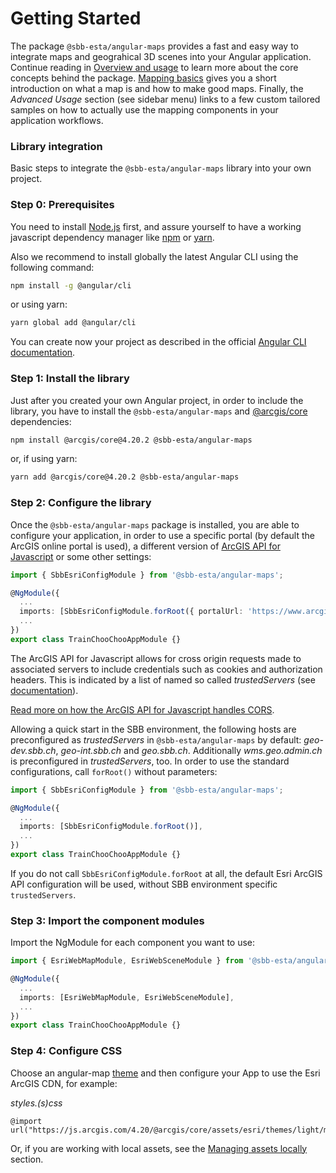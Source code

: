 # Getting Started

The package `@sbb-esta/angular-maps` provides a fast and easy way to integrate maps and geograhical 3D scenes into your Angular application. Continue reading in [Overview and usage](/maps/introduction/overview-and-usage) to learn more about the core concepts behind the package. [Mapping basics](/maps/introduction/mapping-basics) gives you a short introduction on what a map is and how to make good maps. Finally, the _Advanced Usage_ section (see sidebar menu) links to a few custom tailored samples on how to actually use the mapping components in your application workflows.

### Library integration

Basic steps to integrate the `@sbb-esta/angular-maps` library into your own project.

### Step 0: Prerequisites

You need to install [Node.js](https://nodejs.org/it/) first, and assure yourself to have a working javascript dependency manager like [npm](https://www.npmjs.com/) or [yarn](https://yarnpkg.com/lang/en/).

Also we recommend to install globally the latest Angular CLI using the following command:

```sh
npm install -g @angular/cli
```

or using yarn:

```sh
yarn global add @angular/cli
```

You can create now your project as described in the official [Angular CLI documentation](https://cli.angular.io/).

### Step 1: Install the library

Just after you created your own Angular project, in order to include the library, you have to install the `@sbb-esta/angular-maps` and [@arcgis/core](https://www.npmjs.com/package/@arcgis/core) dependencies:

```sh
npm install @arcgis/core@4.20.2 @sbb-esta/angular-maps
```

or, if using yarn:

```sh
yarn add @arcgis/core@4.20.2 @sbb-esta/angular-maps
```

### Step 2: Configure the library

Once the `@sbb-esta/angular-maps` package is installed, you are able to configure your application, in order to use a specific portal (by default the ArcGIS online portal is used), a different version of [ArcGIS API for Javascript](https://developers.arcgis.com/javascript/latest/guide/get-api/) or some other settings:

```ts
import { SbbEsriConfigModule } from '@sbb-esta/angular-maps';

@NgModule({
  ...
  imports: [SbbEsriConfigModule.forRoot({ portalUrl: 'https://www.arcgis.com' })],
  ...
})
export class TrainChooChooAppModule {}
```

The ArcGIS API for Javascript allows for cross origin requests made to associated servers to include credentials such as cookies and authorization headers. This is indicated by a list of named so called _trustedServers_ (see [documentation](https://developers.arcgis.com/javascript/latest/api-reference/esri-config.html#request)).

[Read more on how the ArcGIS API for Javascript handles CORS](https://developers.arcgis.com/javascript/latest/guide/cors/index.html).

Allowing a quick start in the SBB environment, the following hosts are preconfigured as _trustedServers_ in `@sbb-esta/angular-maps` by default: _geo-dev.sbb.ch_, _geo-int.sbb.ch_ and _geo.sbb.ch_. Additionally _wms.geo.admin.ch_ is preconfigured in _trustedServers_, too. In order to use the standard configurations, call `forRoot()` without parameters:

```ts
import { SbbEsriConfigModule } from '@sbb-esta/angular-maps';

@NgModule({
  ...
  imports: [SbbEsriConfigModule.forRoot()],
  ...
})
export class TrainChooChooAppModule {}
```

If you do not call `SbbEsriConfigModule.forRoot` at all, the default Esri ArcGIS API configuration will be used, without SBB environment specific `trustedServers`.

### Step 3: Import the component modules

Import the NgModule for each component you want to use:

```ts
import { EsriWebMapModule, EsriWebSceneModule } from '@sbb-esta/angular-maps';

@NgModule({
  ...
  imports: [EsriWebMapModule, EsriWebSceneModule],
  ...
})
export class TrainChooChooAppModule {}
```

### Step 4: Configure CSS

Choose an angular-map [theme](https://developers.arcgis.com/javascript/latest/styling/#themes) and then configure your App to use the Esri ArcGIS CDN, for example:

_styles.(s)css_

```
@import url("https://js.arcgis.com/4.20/@arcgis/core/assets/esri/themes/light/main.css");
```

Or, if you are working with local assets, see the [Managing assets locally](https://developers.arcgis.com/javascript/latest/es-modules/#managing-assets-locally) section.
